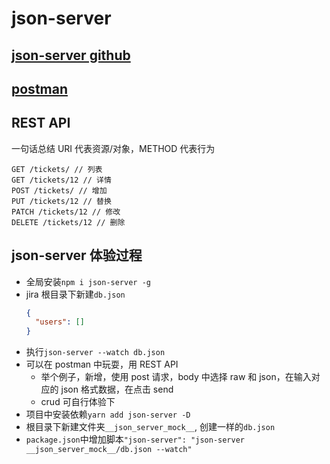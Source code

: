 # json-server

## [json-server github](https://github.com/typicode/json-server)

## [postman](https://learning.postman.com/)

## REST API

一句话总结 URI 代表资源/对象，METHOD 代表行为

```
GET /tickets/ // 列表
GET /tickets/12 // 详情
POST /tickets/ // 增加
PUT /tickets/12 // 替换
PATCH /tickets/12 // 修改
DELETE /tickets/12 // 删除
```

## json-server 体验过程

- 全局安装`npm i json-server -g`
- jira 根目录下新建`db.json`
  ```json
  {
    "users": []
  }
  ```
- 执行`json-server --watch db.json`
- 可以在 postman 中玩耍，用 REST API
  - 举个例子，新增，使用 post 请求，body 中选择 raw 和 json，在输入对应的 json 格式数据，在点击 send
  - crud 可自行体验下
- 项目中安装依赖`yarn add json-server -D`
- 根目录下新建文件夹`__json_server_mock__`, 创建一样的`db.json`
- `package.json`中增加脚本`"json-server": "json-server __json_server_mock__/db.json --watch"`
